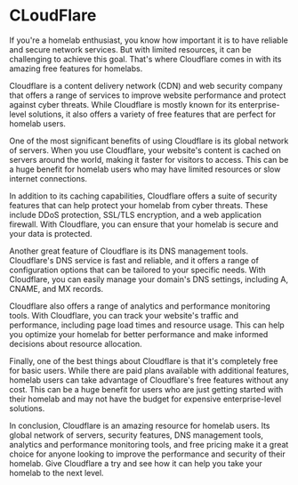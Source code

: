 # CLoudFlare

If you're a homelab enthusiast, you know how important it is to have reliable and secure network services. But with limited resources, it can be challenging to achieve this goal. That's where Cloudflare comes in with its amazing free features for homelabs.

Cloudflare is a content delivery network (CDN) and web security company that offers a range of services to improve website performance and protect against cyber threats. While Cloudflare is mostly known for its enterprise-level solutions, it also offers a variety of free features that are perfect for homelab users.

One of the most significant benefits of using Cloudflare is its global network of servers. When you use Cloudflare, your website's content is cached on servers around the world, making it faster for visitors to access. This can be a huge benefit for homelab users who may have limited resources or slow internet connections.

In addition to its caching capabilities, Cloudflare offers a suite of security features that can help protect your homelab from cyber threats. These include DDoS protection, SSL/TLS encryption, and a web application firewall. With Cloudflare, you can ensure that your homelab is secure and your data is protected.

Another great feature of Cloudflare is its DNS management tools. Cloudflare's DNS service is fast and reliable, and it offers a range of configuration options that can be tailored to your specific needs. With Cloudflare, you can easily manage your domain's DNS settings, including A, CNAME, and MX records.

Cloudflare also offers a range of analytics and performance monitoring tools. With Cloudflare, you can track your website's traffic and performance, including page load times and resource usage. This can help you optimize your homelab for better performance and make informed decisions about resource allocation.

Finally, one of the best things about Cloudflare is that it's completely free for basic users. While there are paid plans available with additional features, homelab users can take advantage of Cloudflare's free features without any cost. This can be a huge benefit for users who are just getting started with their homelab and may not have the budget for expensive enterprise-level solutions.

In conclusion, Cloudflare is an amazing resource for homelab users. Its global network of servers, security features, DNS management tools, analytics and performance monitoring tools, and free pricing make it a great choice for anyone looking to improve the performance and security of their homelab. Give Cloudflare a try and see how it can help you take your homelab to the next level.
